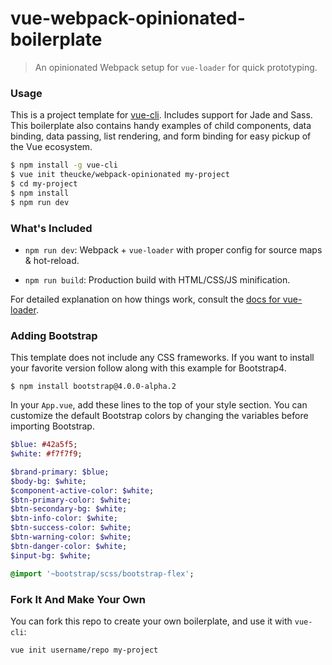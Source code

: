 # vue-webpack-opinionated-boilerplate

> An opinionated Webpack setup for `vue-loader` for quick prototyping.

### Usage

This is a project template for [vue-cli](https://github.com/vuejs/vue-cli). Includes support for Jade and Sass. This boilerplate also contains handy examples of child components, data binding, data passing, list rendering, and form binding for easy pickup of the Vue ecosystem.

``` bash
$ npm install -g vue-cli
$ vue init theucke/webpack-opinionated my-project
$ cd my-project
$ npm install
$ npm run dev
```

### What's Included

- `npm run dev`: Webpack + `vue-loader` with proper config for source maps & hot-reload.

- `npm run build`: Production build with HTML/CSS/JS minification.

For detailed explanation on how things work, consult the [docs for vue-loader](http://vuejs.github.io/vue-loader).

### Adding Bootstrap

This template does not include any CSS frameworks. If you want to install your favorite version follow along with this example for Bootstrap4.

```base
$ npm install bootstrap@4.0.0-alpha.2
```

In your `App.vue`, add these lines to the top of your style section. You can customize the default Bootstrap colors by changing the variables before importing Bootstrap.

```sass
$blue: #42a5f5;
$white: #f7f7f9;

$brand-primary: $blue;
$body-bg: $white;
$component-active-color: $white;
$btn-primary-color: $white;
$btn-secondary-bg: $white;
$btn-info-color: $white;
$btn-success-color: $white;
$btn-warning-color: $white;
$btn-danger-color: $white;
$input-bg: $white;

@import '~bootstrap/scss/bootstrap-flex';
```

### Fork It And Make Your Own

You can fork this repo to create your own boilerplate, and use it with `vue-cli`:

``` bash
vue init username/repo my-project
```
